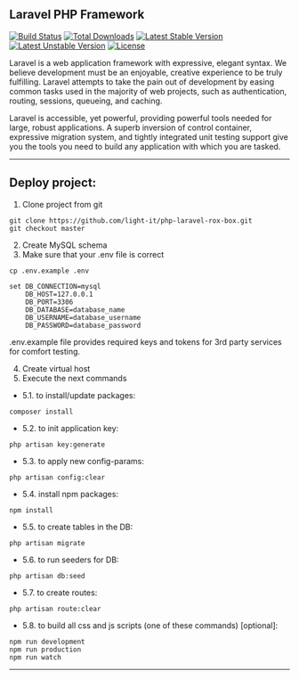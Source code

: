 ## Laravel PHP Framework

[![Build Status](https://travis-ci.org/laravel/framework.svg)](https://travis-ci.org/laravel/framework)
[![Total Downloads](https://poser.pugx.org/laravel/framework/d/total.svg)](https://packagist.org/packages/laravel/framework)
[![Latest Stable Version](https://poser.pugx.org/laravel/framework/v/stable.svg)](https://packagist.org/packages/laravel/framework)
[![Latest Unstable Version](https://poser.pugx.org/laravel/framework/v/unstable.svg)](https://packagist.org/packages/laravel/framework)
[![License](https://poser.pugx.org/laravel/framework/license.svg)](https://packagist.org/packages/laravel/framework)

Laravel is a web application framework with expressive, elegant syntax. We believe development must be an enjoyable, creative experience to be truly fulfilling. Laravel attempts to take the pain out of development by easing common tasks used in the majority of web projects, such as authentication, routing, sessions, queueing, and caching.

Laravel is accessible, yet powerful, providing powerful tools needed for large, robust applications. A superb inversion of control container, expressive migration system, and tightly integrated unit testing support give you the tools you need to build any application with which you are tasked.

---

## Deploy project:

1. Clone project from git
```
git clone https://github.com/light-it/php-laravel-rox-box.git
git checkout master
```
2. Create MySQL schema
3. Make sure that your .env file is correct
```
cp .env.example .env

set DB_CONNECTION=mysql
    DB_HOST=127.0.0.1
    DB_PORT=3306
    DB_DATABASE=database_name
    DB_USERNAME=database_username
    DB_PASSWORD=database_password
```

.env.example file provides required keys and tokens for 3rd party services for comfort testing.


4. Create virtual host
5. Execute the next commands

  - 5.1. to install/update packages:
```
composer install
```
  - 5.2. to init application key:
```
php artisan key:generate
```

  - 5.3. to apply new config-params:
```
php artisan config:clear
```

  - 5.4. install npm packages:
```
npm install
```

  - 5.5. to create tables in the DB:
```
php artisan migrate
```

  - 5.6. to run seeders for DB:
```
php artisan db:seed
```

  - 5.7. to create routes:
```
php artisan route:clear
```

  - 5.8. to build all css and js scripts (one of these commands) [optional]:
```
npm run development
npm run production
npm run watch
```
---

